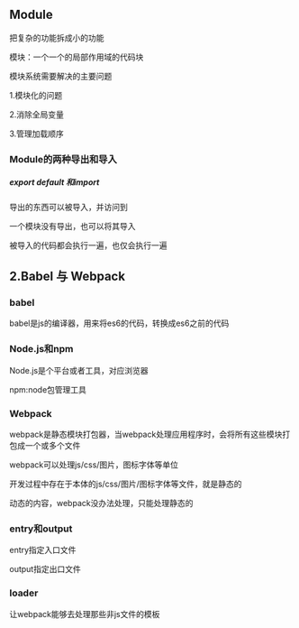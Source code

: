## Module

 把复杂的功能拆成小的功能

模块：一个一个的局部作用域的代码块

模块系统需要解决的主要问题 

1.模块化的问题

2.消除全局变量

3.管理加载顺序

###  Module的两种导出和导入

##### export default 和import

导出的东西可以被导入，并访问到

一个模块没有导出，也可以将其导入

被导入的代码都会执行一遍，也仅会执行一遍

## 2.Babel 与 Webpack 

### babel  

babel是js的编译器，用来将es6的代码，转换成es6之前的代码

### Node.js和npm

Node.js是个平台或者工具，对应浏览器

npm:node包管理工具

### Webpack

webpack是静态模块打包器，当webpack处理应用程序时，会将所有这些模块打包成一个或多个文件

webpack可以处理js/css/图片，图标字体等单位

开发过程中存在于本体的js/css/图片/图标字体等文件，就是静态的

动态的内容，webpack没办法处理，只能处理静态的

### entry和output

entry指定入口文件

output指定出口文件

### loader

让webpack能够去处理那些非js文件的模板 
